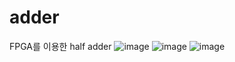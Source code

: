 # adder
FPGA를 이용한 half adder
![image](https://user-images.githubusercontent.com/112994083/194039812-6188b06f-d34a-487b-a8ab-61cfee83aacf.png)
![image](https://user-images.githubusercontent.com/112994083/194039833-c026d58f-4ebf-4abf-a5a3-859ad6ddaeee.png)
![image](https://user-images.githubusercontent.com/112994083/194039853-0e8ecdf6-481b-4b7d-9b71-4b6d396de9d3.png)
